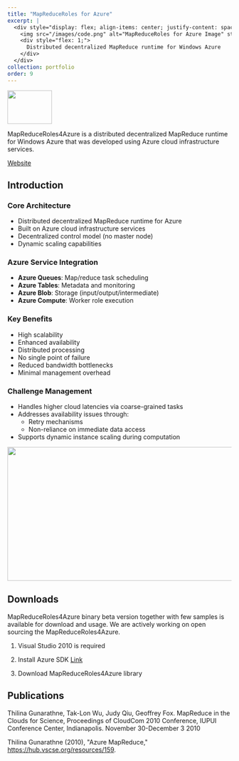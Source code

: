```yaml
---
title: "MapReduceRoles for Azure"
excerpt: |
  <div style="display: flex; align-items: center; justify-content: space-between;">
    <img src="/images/code.png" alt="MapReduceRoles for Azure Image" style="width: 100px; height: 75px; margin-right: 20px; flex-shrink: 0;">
    <div style="flex: 1;">
      Distributed decentralized MapReduce runtime for Windows Azure
    </div>
  </div>
collection: portfolio
order: 9
---
```



<img src='/images/code.png' width='100' height='75'>

MapReduceRoles4Azure is a distributed decentralized MapReduce runtime for Windows Azure that was developed using Azure cloud infrastructure services.

[Website](http://salsahpc.indiana.edu/mapreduceroles4azure/)

## Introduction
### Core Architecture
- Distributed decentralized MapReduce runtime for Azure
- Built on Azure cloud infrastructure services
- Decentralized control model (no master node)
- Dynamic scaling capabilities

### Azure Service Integration
- **Azure Queues**: Map/reduce task scheduling
- **Azure Tables**: Metadata and monitoring
- **Azure Blob**: Storage (input/output/intermediate)
- **Azure Compute**: Worker role execution

### Key Benefits
- High scalability
- Enhanced availability
- Distributed processing
- No single point of failure
- Reduced bandwidth bottlenecks
- Minimal management overhead

### Challenge Management
- Handles higher cloud latencies via coarse-grained tasks
- Addresses availability issues through:
  - Retry mechanisms
  - Non-reliance on immediate data access
- Supports dynamic instance scaling during computation

<img src='/images/blob.png' width='600' height='300'>

## Downloads
MapReduceRoles4Azure binary beta version together with few samples is available for download and usage. We are actively working on open sourcing the MapReduceRoles4Azure.

 
1. Visual Studio 2010 is required

2. Install Azure SDK [Link](http://msdn.microsoft.com/en-us/windowsazure/cc974146.aspx)

3. Download MapReduceRoles4Azure library

## Publications

Thilina Gunarathne, Tak-Lon Wu, Judy Qiu, Geoffrey Fox. MapReduce in the Clouds for Science, Proceedings of CloudCom 2010 Conference, IUPUI Conference Center, Indianapolis. November 30-December 3 2010 

 

Thilina Gunarathne (2010), "Azure MapReduce," https://hub.vscse.org/resources/159.
